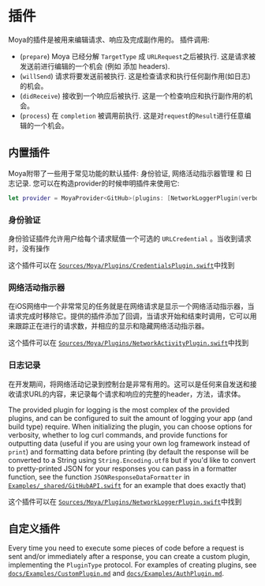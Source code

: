 # 插件

Moya的插件是被用来编辑请求、响应及完成副作用的。 插件调用:

- (`prepare`)  Moya 已经分解 `TargetType` 成 `URLRequest`之后被执行.
  这是请求被发送前进行编辑的一个机会 (例如 添加
  headers).
- (`willSend`) 请求将要发送前被执行. 这是检查请求和执行任何副作用(如日志)的机会。
- (`didReceive`) 接收到一个响应后被执行. 这是一个检查响应和执行副作用的机会。
- (`process`) 在 `completion` 被调用前执行. 这是对`request`的`Result`进行任意编辑的一个机会。

## 内置插件
Moya附带了一些用于常见功能的默认插件: 身份验证, 网络活动指示器管理 和 日志记录.
您可以在构造provider的时候申明插件来使用它:

```swift
let provider = MoyaProvider<GitHub>(plugins: [NetworkLoggerPlugin(verbose: true)])
```

### 身份验证
身份验证插件允许用户给每个请求赋值一个可选的 `URLCredential` 。当收到请求时，没有操作 

这个插件可以在 [`Sources/Moya/Plugins/CredentialsPlugin.swift`](../Sources/Moya/Plugins/CredentialsPlugin.swift)中找到

### 网络活动指示器
在iOS网络中一个非常常见的任务就是在网络请求是显示一个网络活动指示器，当请求完成时移除它。提供的插件添加了回调，当请求开始和结束时调用，它可以用来跟踪正在进行的请求数，并相应的显示和隐藏网络活动指示器。

这个插件可以在 [`Sources/Moya/Plugins/NetworkActivityPlugin.swift`](../Sources/Moya/Plugins/NetworkActivityPlugin.swift)中找到

### 日志记录
在开发期间，将网络活动记录到控制台是非常有用的。这可以是任何来自发送和接收请求URL的内容，来记录每个请求和响应的完整的header，方法，请求体。

The provided plugin for logging is the most complex of the provided plugins, and can be configured to suit the amount of logging your app (and build type) require. When initializing the plugin, you can choose options for verbosity, whether to log curl commands, and provide functions for outputting data (useful if you are using your own log framework instead of `print`) and formatting data before printing (by default the response will be converted to a String using `String.Encoding.utf8` but if you'd like to convert to pretty-printed JSON for your responses you can pass in a formatter function, see the function `JSONResponseDataFormatter` in [`Examples/_shared/GitHubAPI.swift`](../Examples/_shared/GitHubAPI.swift) for an example that does exactly that)

这个插件可以在 [`Sources/Moya/Plugins/NetworkLoggerPlugin.swift`](../Sources/Moya/Plugins/NetworkLoggerPlugin.swift)中找到

## 自定义插件

Every time you need to execute some pieces of code before a request is sent and/or immediately after a response, you can create a custom plugin, implementing the `PluginType` protocol.
For examples of creating plugins, see [`docs/Examples/CustomPlugin.md`](Examples/CustomPlugin.md) and [`docs/Examples/AuthPlugin.md`](Examples/AuthPlugin.md).
